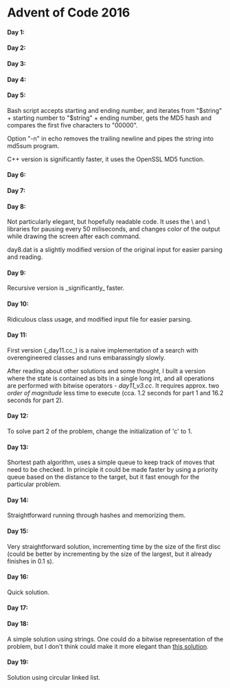 # Advent of Code 2016

<h4>Day 1:</h4>

<h4>Day 2:</h4>

<h4>Day 3:</h4>

<h4>Day 4:</h4>

<h4>Day 5:</h4>
Bash script accepts starting and ending number, and iterates from "$string" + starting number to "$string" + ending number, gets the MD5 hash and compares the first five characters to "00000". 

Option "-n" in echo removes the trailing newline and pipes the string into md5sum program. 

C++ version is significantly faster, it uses the OpenSSL MD5 function.

<h4>Day 6:</h4>

<h4>Day 7:</h4>

<h4>Day 8:</h4>
Not particularly elegant, but hopefully readable code. It uses the \<chrono\> and \<thread\> libraries for pausing every 50 miliseconds, and changes color of the output while drawing the screen after each command. 

day8.dat is a slightly modified version of the original input for easier parsing and reading. 

<h4>Day 9:</h4>
Recursive version is _significantly_ faster.

<h4>Day 10:</h4>
Ridiculous class usage, and modified input file for easier parsing. 

<h4>Day 11:</h4>
First version (_day11.cc_) is a naive implementation of a search with overengineered classes and runs embarassingly slowly.

After reading about other solutions and some thought, I built a version where the state is contained as bits in a single long int, and all operations are performed with bitwise operators - <i>day11_v3.cc</i>. It requires approx. two _order of magnitude_ less time to execute (cca. 1.2 seconds for part 1 and 16.2 seconds for part 2).

<h4>Day 12:</h4>
To solve part 2 of the problem, change the initialization of 'c' to 1.

<h4>Day 13:</h4>
Shortest path algorithm, uses a simple queue to keep track of moves that need to be checked. In principle it could be made faster by using a priority queue based on the distance to the target, but it fast enough for the particular problem.

<h4>Day 14:</h4>
Straightforward running through hashes and memorizing them.

<h4>Day 15:</h4>
Very straightforward solution, incrementing time by the size of the first disc (could be better by incrementing by the size of the largest, but it already finishes in 0.1 s).

<h4>Day 16:</h4>
Quick solution.

<h4>Day 17:</h4>

<h4>Day 18:</h4>
A simple solution using strings. One could do a bitwise representation of the problem, but I don't think could make it more elegant than <a href="https://www.reddit.com/r/adventofcode/comments/5iyp50/2016_day_18_solutions/dbc0l6j/">this solution</a>.

<h4>Day 19:</h4>
Solution using circular linked list.
